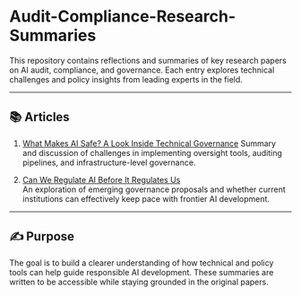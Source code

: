 # Audit-Compliance-Research-Summaries

This repository contains reflections and summaries of key research papers on AI audit, compliance, and governance. Each entry explores technical challenges and policy insights from leading experts in the field.

---

## 📚 Articles

 1. [What Makes AI Safe? A Look Inside Technical Governance](What_Makes_AI_Safe_A_Look_Inside_Technical_Governance.md)
   Summary and discussion of challenges in implementing oversight tools, auditing pipelines, and infrastructure-level governance.

2. [Can We Regulate AI Before It Regulates Us](Can_We_Regulate_AI_Before_It_Regulates_Us.md)  
   An exploration of emerging governance proposals and whether current institutions can effectively keep pace with frontier AI development.

---

## ✍️ Purpose

The goal is to build a clearer understanding of how technical and policy tools can help guide responsible AI development. These summaries are written to be accessible while staying grounded in the original papers.
